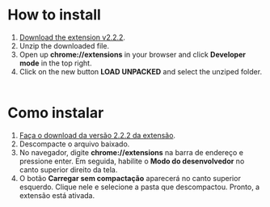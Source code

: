 # How to install

1. [Download the extension v2.2.2](https://github.com/daltonmenezes/netflix-list-exporter/releases/download/v2.2.2/netflix-list-exporter-chrome2.2.2.zip).
2. Unzip the downloaded file.
2. Open up __chrome://extensions__ in your browser and click __Developer mode__ in the top right.
3. Click on the new button __LOAD UNPACKED__ and select the unziped folder.
<br><br>
# Como instalar

1. [Faça o download da versão 2.2.2 da extensão](https://github.com/daltonmenezes/netflix-list-exporter/releases/download/v2.2.2/netflix-list-exporter-chrome2.2.2.zip).
2. Descompacte o arquivo baixado.
2. No navegador, digite __chrome://extensions__ na barra de endereço e pressione enter. Em seguida, habilite o __Modo do desenvolvedor__ no canto superior direito da tela.
3. O botão __Carregar sem compactação__ aparecerá no canto superior esquerdo. Clique nele e selecione a pasta que descompactou. Pronto, a extensão está ativada.